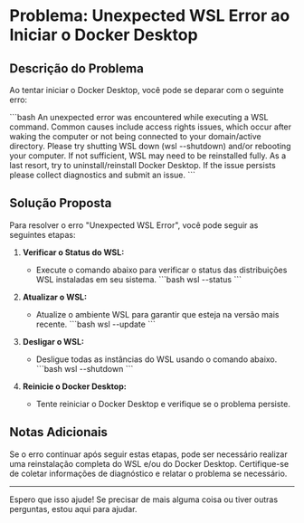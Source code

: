 # Problema: Unexpected WSL Error ao Iniciar o Docker Desktop

## Descrição do Problema

Ao tentar iniciar o Docker Desktop, você pode se deparar com o seguinte erro:

\```bash
An unexpected error was encountered while executing a WSL command.
Common causes include access rights issues, which occur after waking the computer or not being connected to your domain/active directory.
Please try shutting WSL down (wsl --shutdown) and/or rebooting your computer. If not sufficient, WSL may need to be reinstalled fully. As a last resort, try to uninstall/reinstall Docker Desktop. If the issue persists please collect diagnostics and submit an issue.
\```

## Solução Proposta

Para resolver o erro "Unexpected WSL Error", você pode seguir as seguintes etapas:

1. **Verificar o Status do WSL:**
   - Execute o comando abaixo para verificar o status das distribuições WSL instaladas em seu sistema.
     \```bash
     wsl --status
     \```

2. **Atualizar o WSL:**
   - Atualize o ambiente WSL para garantir que esteja na versão mais recente.
     \```bash
     wsl --update
     \```

3. **Desligar o WSL:**
   - Desligue todas as instâncias do WSL usando o comando abaixo.
     \```bash
     wsl --shutdown
     \```

4. **Reinicie o Docker Desktop:**
   - Tente reiniciar o Docker Desktop e verifique se o problema persiste.

## Notas Adicionais

Se o erro continuar após seguir estas etapas, pode ser necessário realizar uma reinstalação completa do WSL e/ou do Docker Desktop. Certifique-se de coletar informações de diagnóstico e relatar o problema se necessário.

---

Espero que isso ajude! Se precisar de mais alguma coisa ou tiver outras perguntas, estou aqui para ajudar.
